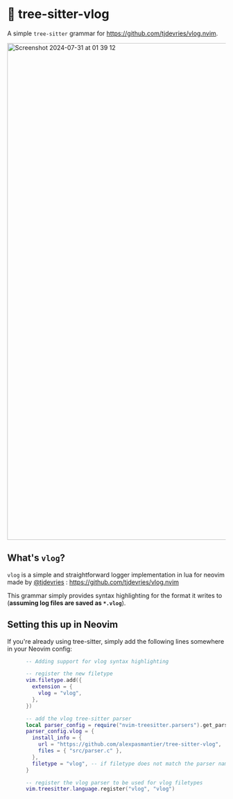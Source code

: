 # 🌳 tree-sitter-vlog
A simple `tree-sitter` grammar for https://github.com/tjdevries/vlog.nvim.

<img width="1147" alt="Screenshot 2024-07-31 at 01 39 12" src="https://github.com/user-attachments/assets/5585fbf1-7400-4e52-88a4-30b8ec0075cd">

## What's `vlog`?
`vlog` is a simple and straightforward logger implementation in lua for neovim made by [@tjdevries](https://github.com/tjdevries) : https://github.com/tjdevries/vlog.nvim

This grammar simply provides syntax highlighting for the format it writes to (**assuming log files are saved as `*.vlog`**).

## Setting this up in Neovim
If you're already using tree-sitter, simply add the following lines somewhere in your Neovim config:
```lua
      -- Adding support for vlog syntax highlighting

      -- register the new filetype
      vim.filetype.add({
        extension = {
          vlog = "vlog",
        },
      })

      -- add the vlog tree-sitter parser
      local parser_config = require("nvim-treesitter.parsers").get_parser_configs()
      parser_config.vlog = {
        install_info = {
          url = "https://github.com/alexpasmantier/tree-sitter-vlog",
          files = { "src/parser.c" },
        },
        filetype = "vlog", -- if filetype does not match the parser name
      }

      -- register the vlog parser to be used for vlog filetypes
      vim.treesitter.language.register("vlog", "vlog")
```
